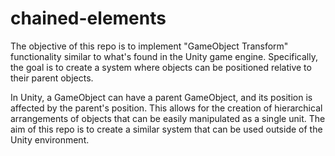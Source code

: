 # chained-elements

The objective of this repo is to implement "GameObject Transform" functionality similar to what's found in the Unity game engine. Specifically, the goal is to create a system where objects can be positioned relative to their parent objects.

In Unity, a GameObject can have a parent GameObject, and its position is affected by the parent's position. This allows for the creation of hierarchical arrangements of objects that can be easily manipulated as a single unit. The aim of this repo is to create a similar system that can be used outside of the Unity environment.
